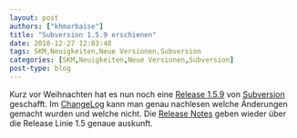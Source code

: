 ```yaml
---
layout: post
authors: ["khmarbaise"]
title: "Subversion 1.5.9 erschienen"
date: 2010-12-27 12:03:48
tags: SKM,Neuigkeiten,Neue Versionen,Subversion
categories: [SKM,Neuigkeiten,Neue Versionen,Subversion]
post-type: blog
---
```

Kurz vor Weihnachten hat es nun noch eine <a href="http://old.nabble.com/Subversion-1.5.9-Released-to30516666.html">Release 1.5.9</a> von <a href="http://subversion.apache.org">Subversion</a> geschafft. Im <a href="http://svn.apache.org/repos/asf/subversion/tags/1.5.9/CHANGES">ChangeLog</a> kann man genau nachlesen welche Änderungen gemacht wurden und welche nicht. Die <a href="http://subversion.apache.org/docs/release-notes/1.5.html">Release Notes</a> geben wieder über die Release Linie 1.5 genaue auskunft.
